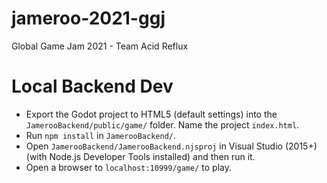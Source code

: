 # jameroo-2021-ggj
Global Game Jam 2021 - Team Acid Reflux

# Local Backend Dev
* Export the Godot project to HTML5 (default settings) into the `JamerooBackend/public/game/` folder. Name the project `index.html`.
* Run `npm install` in `JamerooBackend/`.
* Open `JamerooBackend/JamerooBackend.njsproj` in Visual Studio (2015+) (with Node.js Developer Tools installed) and then run it.
* Open a browser to `localhost:10999/game/` to play.

